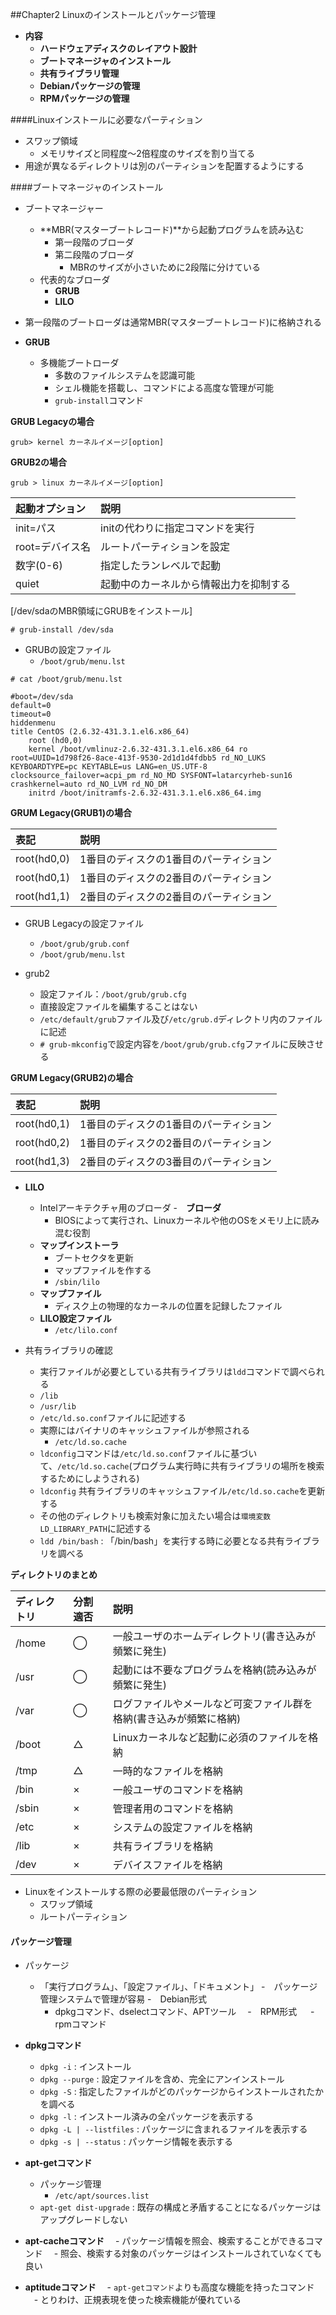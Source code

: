 ##Chapter2 Linuxのインストールとパッケージ管理
- **内容**
  - **ハードウェアディスクのレイアウト設計**
  - **ブートマネージャのインストール**
  - **共有ライブラリ管理**
  - **Debianパッケージの管理**
  - **RPMパッケージの管理**



####Linuxインストールに必要なパーティション

- スワップ領域
  - メモリサイズと同程度〜2倍程度のサイズを割り当てる
- 用途が異なるディレクトリは別のパーティションを配置するようにする

####ブートマネージャのインストール

- ブートマネージャー
  - **MBR(マスターブートレコード)**から起動プログラムを読み込む
    - 第一段階のブローダ
    - 第二段階のブローダ
      - MBRのサイズが小さいために2段階に分けている
  - 代表的なブローダ
    - **GRUB**
    - **LILO**

- 第一段階のブートローダは通常MBR(マスターブートレコード)に格納される

- **GRUB**
  - 多機能ブートローダ
    - 多数のファイルシステムを認識可能
    - シェル機能を搭載し、コマンドによる高度な管理が可能
    - `grub-install`コマンド

**GRUB Legacyの場合**

`grub> kernel カーネルイメージ[option]`

**GRUB2の場合**

`grub > linux カーネルイメージ[option]`

|起動オプション|説明         
|:-----------|:------------|
|init=パス   |initの代わりに指定コマンドを実行|
|root=デバイス名|ルートパーティションを設定|
|数字(0-6)|指定したランレベルで起動|
|quiet|起動中のカーネルから情報出力を抑制する|


[/dev/sdaのMBR領域にGRUBをインストール]
```
# grub-install /dev/sda
```

- GRUBの設定ファイル
  - `/boot/grub/menu.lst` 

`# cat /boot/grub/menu.lst`
```
#boot=/dev/sda
default=0
timeout=0
hiddenmenu
title CentOS (2.6.32-431.3.1.el6.x86_64)
	root (hd0,0)
	kernel /boot/vmlinuz-2.6.32-431.3.1.el6.x86_64 ro root=UUID=1d798f26-8ace-413f-9530-2d1d1d4fdbb5 rd_NO_LUKS  KEYBOARDTYPE=pc KEYTABLE=us LANG=en_US.UTF-8 clocksource_failover=acpi_pm rd_NO_MD SYSFONT=latarcyrheb-sun16 crashkernel=auto rd_NO_LVM rd_NO_DM
	initrd /boot/initramfs-2.6.32-431.3.1.el6.x86_64.img
```
**GRUM Legacy(GRUB1)の場合**

|表記|説明         
|:-----------|:------------|
|root(hd0,0)|1番目のディスクの1番目のパーティション|
|root(hd0,1)|1番目のディスクの2番目のパーティション|
|root(hd1,1)|2番目のディスクの2番目のパーティション|

- GRUB Legacyの設定ファイル
  - `/boot/grub/grub.conf`
  - `/boot/grub/menu.lst`

- grub2
  - 設定ファイル：`/boot/grub/grub.cfg`
  - 直接設定ファイルを編集することはない
  - `/etc/default/grub`ファイル及び`/etc/grub.d`ディレクトリ内のファイルに記述
  - `# grub-mkconfig`で設定内容を`/boot/grub/grub.cfg`ファイルに反映させる

**GRUM Legacy(GRUB2)の場合**

|表記|説明         
|:-----------|:------------|
|root(hd0,1)|1番目のディスクの1番目のパーティション|
|root(hd0,2)|1番目のディスクの2番目のパーティション|
|root(hd1,3)|2番目のディスクの3番目のパーティション|


- **LILO**
  - Intelアーキテクチャ用のブローダ
  -　**ブローダ**
    - BIOSによって実行され、Linuxカーネルや他のOSをメモリ上に読み混む役割
  - **マップインストーラ**
    - ブートセクタを更新
    - マップファイルを作する
    - `/sbin/lilo`
  - **マップファイル**
    - ディスク上の物理的なカーネルの位置を記録したファイル 
  - **LILO設定ファイル**
    - `/etc/lilo.conf`

- 共有ライブラリの確認
  - 実行ファイルが必要としている共有ライブラリは`ldd`コマンドで調べられる
  - `/lib`
  - `/usr/lib`
  - `/etc/ld.so.conf`ファイルに記述する
  - 実際にはバイナリのキャッシュファイルが参照される
    - `/etc/ld.so.cache`
  - `ldconfig`コマンドは`/etc/ld.so.conf`ファイルに基づいて、`/etc/ld.so.cache`(プログラム実行時に共有ライブラリの場所を検索するためにしようされる)
  - `ldconfig` 共有ライブラリのキャッシュファイル`/etc/ld.so.cache`を更新する
  - その他のディレクトリも検索対象に加えたい場合は`環境変数 LD_LIBRARY_PATH`に記述する
  - `ldd /bin/bash` : 「/bin/bash」を実行する時に必要となる共有ライブラリを調べる
  

**ディレクトリのまとめ**

|ディレクトリ|分割適否  |説明         |
|:-----------|:------------|:------------|
|/home|◯|一般ユーザのホームディレクトリ(書き込みが頻繁に発生)|
|/usr|◯|起動には不要なプログラムを格納(読み込みが頻繁に発生)|
|/var|◯|ログファイルやメールなど可変ファイル群を格納(書き込みが頻繁に格納)|
|/boot|△|Linuxカーネルなど起動に必須のファイルを格納|
|/tmp|△|一時的なファイルを格納|
|/bin|×|一般ユーザのコマンドを格納|
|/sbin|×|管理者用のコマンドを格納|
|/etc|×|システムの設定ファイルを格納|
|/lib|×|共有ライブラリを格納|
|/dev|×|デバイスファイルを格納|

- Linuxをインストールする際の必要最低限のパーティション
  - スワップ領域
  - ルートパーティション

#### パッケージ管理

- パッケージ
  - 「実行プログラム」、「設定ファイル」、「ドキュメント」
  -　パッケージ管理システムで管理が容易
  -　Debian形式
    - dpkgコマンド、dselectコマンド、APTツール
　-　RPM形式
　  - rpmコマンド　
 
- **dpkgコマンド**
  - `dpkg -i` : インストール
  - `dpkg --purge` : 設定ファイルを含め、完全にアンインストール
  - `dpkg -S` : 指定したファイルがどのパッケージからインストールされたかを調べる
  - `dpkg -l` : インストール済みの全パッケージを表示する
  - `dpkg -L | --listfiles` : パッケージに含まれるファイルを表示する
  - `dpkg -s | --status` : パッケージ情報を表示する
	 
- **apt-getコマンド**
  - パッケージ管理
    - `/etc/apt/sources.list`
  - `apt-get dist-upgrade` : 既存の構成と矛盾することになるパッケージはアップグレードしない

- **apt-cacheコマンド**
　- パッケージ情報を照会、検索することができるコマンド
　- 照会、検索する対象のパッケージはインストールされていなくても良い

- **aptitudeコマンド**
　- `apt-getコマンド`よりも高度な機能を持ったコマンド
　- とりわけ、正規表現を使った検索機能が優れている
